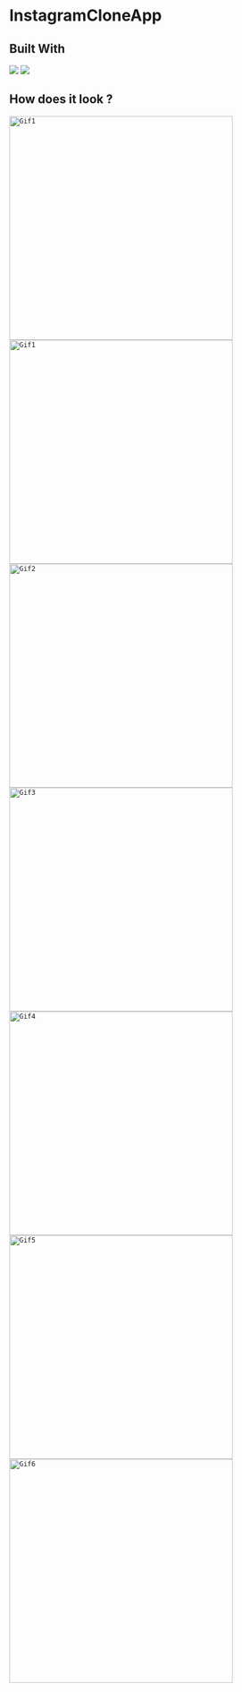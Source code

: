 # InstagramCloneApp
## Built With 

<code><img src="https://www.vectorlogo.zone/logos/java/java-ar21.svg"></code>
<code><img src="https://www.vectorlogo.zone/logos/android/android-ar21.svg"></code>

## How does it look ?

<p>
<code><img height= "400" src="https://media.giphy.com/media/tUgk0he9xV3UBpyroZ/giphy.gif" alt="Gif1" /></code>
<code><img height= "400" src="https://media.giphy.com/media/68E899yBIBpgefx1ng/giphy.gif" alt="Gif1" /></code>
<code><img height= "400" src="https://media.giphy.com/media/kYtF5nPbZDeKAbWstu/giphy.gif" alt="Gif2" /></code>
<code><img height= "400" src="https://media.giphy.com/media/C5Lgt7NlJT3Uob1S3x/giphy.gif" alt="Gif3" /></code>
<code><img height= "400" src="https://media.giphy.com/media/DOKIzCEpj9IwLiP5BU/giphy.gif" alt="Gif4" /></code>
<code><img height= "400" src="https://media.giphy.com/media/frafZrqyL3aeaNaL6h/giphy.gif" alt="Gif5" /></code>
 <code><img height= "400" src="https://media.giphy.com/media/CyLbDWihUj2ZphirQy/giphy.gif" alt="Gif6" /></code>
</p>
